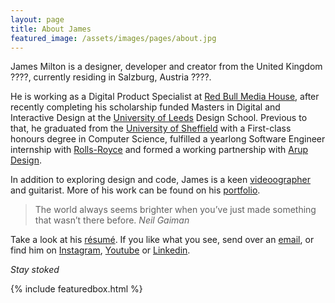 ```yaml
---
layout: page
title: About James
featured_image: /assets/images/pages/about.jpg
---
```


James Milton is a designer, developer and creator from the United Kingdom ????, currently residing in Salzburg, Austria ????.

He is working as a Digital Product Specialist at [Red Bull Media House](https://www.redbullmediahouse.com/enk), after recently completing his scholarship funded Masters in Digital and Interactive Design at the [University of Leeds](http://www.leeds.ac.uk) Design School. Previous to that, he graduated from the [University of Sheffield](http://www.sheffield.ac.uk) with a First-class honours degree in Computer Science, fulfilled a yearlong Software Engineer internship with [Rolls-Royce](http://www.rolls-royce.com) and formed a working partnership with [Arup Design](http://www.arup.com).

In addition to exploring design and code, James is a keen [videoographer](https://www.youtube.com/channel/UC4G3WR8U8Uk0OY62jD1Ut_w) and guitarist. More of his work can be found on his [portfolio](https://jamesmilton.me/portfolio).

>The world always seems brighter when you’ve just made something that wasn’t there before. <cite>Neil Gaiman</cite>

Take a look at his [résumé](https://drive.google.com/file/d/1meFAdxZk85ijy1dmp-P3f6xIMR_sW6NW/view). If you like what you see, send over an [email](mailto:james.milton@me.com), or find him on [Instagram](https://www.instagram.com/james.jpg/), [Youtube](https://www.youtube.com/channel/UC4G3WR8U8Uk0OY62jD1Ut_w) or [Linkedin](https://www.linkedin.com/in/jmltn/).

*Stay stoked*

{% include featuredbox.html %}


